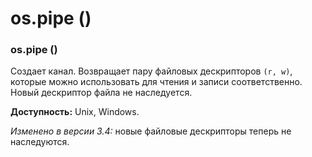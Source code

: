 # os.pipe \(\)

### os.pipe \(\)

Создает канал. Возвращает пару файловых дескрипторов `(r, w)`, которые можно использовать для чтения и записи соответственно. Новый дескриптор файла не наследуется.

**Доступность:** Unix, Windows.

_Изменено в версии 3.4:_ новые файловые дескрипторы теперь не наследуются.


